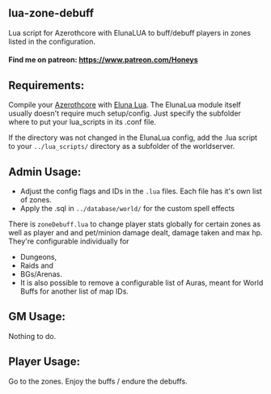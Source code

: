 ## lua-zone-debuff
Lua script for Azerothcore with ElunaLUA to buff/debuff players in zones listed in the configuration.

#### Find me on patreon: https://www.patreon.com/Honeys

## Requirements:
Compile your [Azerothcore](https://github.com/azerothcore/azerothcore-wotlk) with [Eluna Lua](https://www.azerothcore.org/catalogue-details.html?id=131435473).
The ElunaLua module itself usually doesn't require much setup/config. Just specify the subfolder where to put your lua_scripts in its .conf file.

If the directory was not changed in the ElunaLua config, add the .lua script to your `../lua_scripts/` directory as a subfolder of the worldserver.

## Admin Usage:
- Adjust the config flags and IDs in the `.lua` files. Each file has it's own list of zones.
- Apply the .sql in `../database/world/` for the custom spell effects


There is `zoneDebuff.lua` to change player stats globally for certain zones as well as player and and pet/minion damage dealt, damage taken and max hp.
They're configurable individually for
- Dungeons, 
- Raids and 
- BGs/Arenas.
- It is also possible to remove a configurable list of Auras, meant for World Buffs for another list of map IDs.

## GM Usage:
Nothing to do.

## Player Usage:
Go to the zones. Enjoy the buffs / endure the debuffs.
